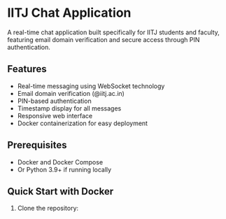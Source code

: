 # IITJ Chat Application

A real-time chat application built specifically for IITJ students and faculty, featuring email domain verification and secure access through PIN authentication.

## Features

- Real-time messaging using WebSocket technology
- Email domain verification (@iitj.ac.in)
- PIN-based authentication
- Timestamp display for all messages
- Responsive web interface
- Docker containerization for easy deployment

## Prerequisites

- Docker and Docker Compose
- Or Python 3.9+ if running locally

## Quick Start with Docker

1. Clone the repository: